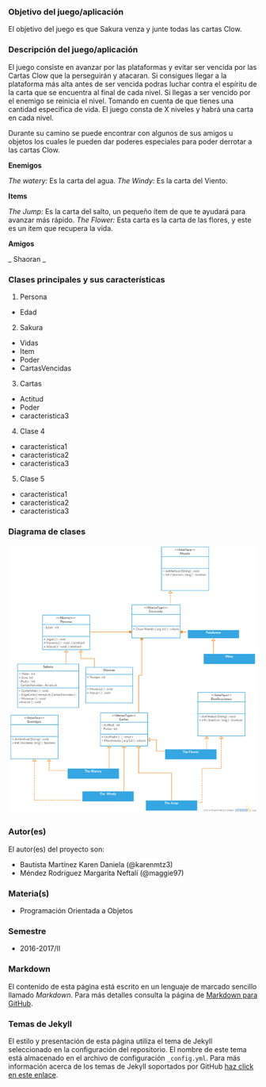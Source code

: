 ### Objetivo del juego/aplicación
El objetivo del juego es que Sakura venza y junte todas las cartas Clow. 

### Descripción del juego/aplicación
El juego consiste en avanzar por las plataformas y evitar ser vencida por las Cartas Clow que la perseguirán y atacaran. Si consigues llegar a la plataforma más alta antes de ser vencida podras luchar contra el espíritu de la carta que se encuentra al final de cada nivel.
Si llegas a ser vencido por el enemigo se reinicia el nivel. Tomando en cuenta de que tienes una cantidad especifica de vida.
El juego consta de X niveles y habrá una carta en cada nivel.

Durante su camino se puede encontrar con algunos de sus amigos u objetos los cuales le pueden dar poderes especiales para poder derrotar a las cartas Clow.

**Enemigos**

_The watery:_ Es la carta del agua. 
_The Windy:_ Es la carta del Viento.

**Items**

_The Jump:_ Es la carta del salto, un pequeño ítem de  que te ayudará para avanzar más rápido. 
_The Flower:_ Esta carta es la carta de las flores, y este es un item que recupera la vida.

**Amigos**

_ Shaoran _


### Clases principales y sus características
1. Persona
* Edad

2. Sakura
* Vidas
* Item
* Poder
* CartasVencidas

3. Cartas
* Actitud
* Poder
* caracteristica3

4. Clase 4
* caracteristica1
* caracteristica2
* caracteristica3

5. Clase 5
* caracteristica1
* caracteristica2
* caracteristica3

### Diagrama de clases

![Diagrama de clases](https://raw.githubusercontent.com/acominf/GameOfSakura/master/imagenes/Game%20of%20Sakura%20Card%20Captor-1.jpg)

### Autor(es)
El autor(es) del proyecto son:
- Bautista Martínez Karen Daniela (@karenmtz3)
- Méndez Rodríguez Margarita Neftalí (@maggie97)

### Materia(s)
- Programación Orientada a Objetos

### Semestre
- 2016-2017/II

### Markdown
El contenido de esta página está escrito en un lenguaje de marcado sencillo llamado *Markdown*. Para más detalles consulta la página de [Markdown para GitHub](https://guides.github.com/features/mastering-markdown/).

### Temas de Jekyll
El estilo y presentación de esta página utiliza el tema de Jekyll seleccionado en la configuración del repositorio. El nombre de este tema está almacenado en el archivo de configuración `_config.yml`. Para más información acerca de los temas de Jekyll soportados por GitHub [haz click en este enlace](https://pages.github.com/themes/).

